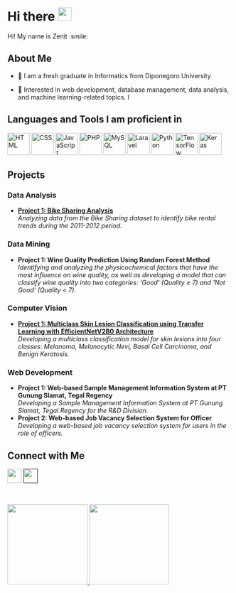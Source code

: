 <h1 class="default_cursor_cs"> Hi there <img src="https://raw.githubusercontent.com/MartinHeinz/MartinHeinz/master/wave.gif" width="30px"> </h1>
<p align="center">
</p>
<div size="20px"> Hi! My name is Zenit :smile: 
</div>
<h2> About Me</h2>
<ul>
<li>
<p>👯 I am a fresh graduate in Informatics from Diponegoro University  
</p>
</li>
<li>
<p>💬 Interested in web development, database management, data analysis, and machine learning-related topics.  
I</p>
</li>
</ul>
<h2>Languages and Tools I am proficient in </h2>
<p>
  <img src="https://cdn.jsdelivr.net/gh/devicons/devicon/icons/html5/html5-original.svg" alt="HTML" width="50" height="50"/>
  <img src="https://cdn.jsdelivr.net/gh/devicons/devicon/icons/css3/css3-original.svg" alt="CSS" width="50" height="50"/>
  <img src="https://cdn.jsdelivr.net/gh/devicons/devicon/icons/javascript/javascript-original.svg" alt="JavaScript" width="50" height="50"/>
  <img src="https://cdn.jsdelivr.net/gh/devicons/devicon/icons/php/php-original.svg" alt="PHP" width="50" height="50"/>
  <img src="https://cdn.jsdelivr.net/gh/devicons/devicon/icons/mysql/mysql-original.svg" alt="MySQL" width="50" height="50"/>
  <img src="https://cdn.jsdelivr.net/gh/simple-icons/simple-icons/icons/laravel.svg" alt="Laravel" width="50" height="50"/>
  <img src="https://cdn.jsdelivr.net/gh/devicons/devicon/icons/python/python-original.svg" alt="Python" width="50" height="50"/>
  <img src="https://cdn.jsdelivr.net/gh/devicons/devicon/icons/tensorflow/tensorflow-original.svg" alt="TensorFlow" width="50" height="50"/>
  <img src="https://cdn.jsdelivr.net/gh/devicons/devicon/icons/keras/keras-original.svg" alt="Keras" width="50" height="50"/>
</p>
<h2>Projects</h2>
<h3>Data Analysis</h3>
<ul>
  <li>
    <strong><a href="https://github.com/zntlnaa/Bike-Sharing-Project">Project 1: Bike Sharing Analysis</a></strong><br>
    <span><i>Analyzing data from the Bike Sharing dataset to identify bike rental trends during the 2011-2012 period.</i></span>
  </li>
</ul>
<h3>Data Mining</h3>
<ul>
  <li>
    <strong>Project 1: Wine Quality Prediction Using Random Forest Method</strong><br>
    <span><i>Identifying and analyzing the physicochemical factors that have the most influence on wine quality, as well as developing a model that can classify wine quality into two categories: 'Good' (Quality ≥ 7) and 'Not Good' (Quality < 7).</i></span>
  </li>
</ul>
<h3>Computer Vision</h3>
<ul>
  <li>
    <strong><a href="">Project 1: Multiclass Skin Lesion Classification using Transfer Learning with EfficientNetV2B0 Architecture</a></strong><br>
    <span><i>Developing a multiclass classification model for skin lesions into four classes: Melanoma, Melanocytic Nevi, Basal Cell Carcinoma, and Benign Keratosis.</i>     </span>
  </li>
</ul>
<h3>Web Development</h3>
<ul>
  <li>
    <strong>Project 1: Web-based Sample Management Information System at PT Gunung Slamat, Tegal Regency</strong><br>
    <span><i>Developing a Sample Management Information System at PT Gunung Slamat, Tegal Regency for the R&D Division.</i></span>
  </li>
  <li>
    <strong>Project 2: Web-based Job Vacancy Selection System for Officer</strong><br>
    <span><i>Developing a web-based job vacancy selection system for users in the role of officers.</i></span>
  </li>
</ul>
<h2> Connect with Me </h2>
<a href="https://www.linkedin.com/in/zenitlaena"> <img width="32px" align="center" src="https://raw.githubusercontent.com/rahulbanerjee26/githubAboutMeGenerator/main/icons/linked-in-alt.svg"></a> 
<a href=""> <img width="32px" align="center" src="https://raw.githubusercontent.com/rahulbanerjee26/githubAboutMeGenerator/main/icons/github.svg"></a>
<br>
<br>
  <br>
<p align="left">
<a href="https://github.com/zntlnaa">
  <img height="180em" src="https://github-readme-stats-eight-theta.vercel.app/api?username=penuliscode&show_icons=true&theme=algolia&include_all_commits=true&count_private=true"/>
  <img height="180em" src="https://github-readme-stats-eight-theta.vercel.app/api/top-langs/?username=penuliscode&layout=compact&theme=algolia"/>
</a>
</p>













